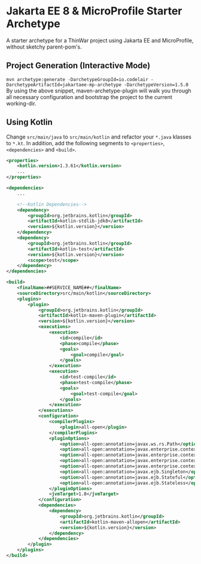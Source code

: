 # Jakarta EE 8 & MicroProfile Starter Archetype
A starter archetype for a ThinWar project using Jakarta EE and MicroProfile, without sketchy parent-pom's.

## Project Generation (Interactive Mode)

`mvn archetype:generate -DarchetypeGroupId=io.codelair -DarchetypeArtifactId=jakartaee-mp-archetype -DarchetypeVersion=1.5.0  `  
By using the above snippet, maven-archetype-plugin will walk you through all necessary configuration and bootstrap the project to the current working-dir.

## Using Kotlin
Change `src/main/java` to `src/main/kotlin` and refactor your `*.java` klasses to `*.kt`. In addition, add the following segments to `<properties>`, `<dependencies>` and `<build>`.
```xml
<properties>
    <kotlin.version>1.3.61</kotlin.version>
    ...
</properties>

<dependencies>
    ...

    <!--Kotlin Dependencies-->
    <dependency>
        <groupId>org.jetbrains.kotlin</groupId>
        <artifactId>kotlin-stdlib-jdk8</artifactId>
        <version>${kotlin.version}</version>
    </dependency>
    <dependency>
        <groupId>org.jetbrains.kotlin</groupId>
        <artifactId>kotlin-test</artifactId>
        <version>${kotlin.version}</version>
        <scope>test</scope>
    </dependency>
</dependencies>

<build>
    <finalName>##SERVICE_NAME##</finalName>
    <sourceDirectory>src/main/kotlin</sourceDirectory>
    <plugins>
        <plugin>
            <groupId>org.jetbrains.kotlin</groupId>
            <artifactId>kotlin-maven-plugin</artifactId>
            <version>${kotlin.version}</version>
            <executions>
                <execution>
                    <id>compile</id>
                    <phase>compile</phase>
                    <goals>
                        <goal>compile</goal>
                    </goals>
                </execution>
                <execution>
                    <id>test-compile</id>
                    <phase>test-compile</phase>
                    <goals>
                        <goal>test-compile</goal>
                    </goals>
                </execution>
            </executions>
            <configuration>
                <compilerPlugins>
                    <plugin>all-open</plugin>
                </compilerPlugins>
                <pluginOptions>
                    <option>all-open:annotation=javax.ws.rs.Path</option>
                    <option>all-open:annotation=javax.enterprise.context.RequestScoped</option>
                    <option>all-open:annotation=javax.enterprise.context.SessionScoped</option>
                    <option>all-open:annotation=javax.enterprise.context.ApplicationScoped</option>
                    <option>all-open:annotation=javax.enterprise.context.Dependent</option>
                    <option>all-open:annotation=javax.ejb.Singleton</option>
                    <option>all-open:annotation=javax.ejb.Stateful</option>
                    <option>all-open:annotation=javax.ejb.Stateless</option>
                </pluginOptions>
                <jvmTarget>1.8</jvmTarget>
            </configuration>
            <dependencies>
                <dependency>
                    <groupId>org.jetbrains.kotlin</groupId>
                    <artifactId>kotlin-maven-allopen</artifactId>
                    <version>${kotlin.version}</version>
                </dependency>
            </dependencies>
        </plugin>
    </plugins>
</build>
```
